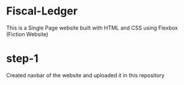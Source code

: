 # Fiscal-Ledger
This is a Single Page website built with HTML and CSS using Flexbox (Fiction Website)

# step-1
Created navbar of the website and uploaded it in this repository

